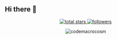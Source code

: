## Hi there 👋

<!--

**Here are some ideas to get you started:**

🙋‍♀️ A short introduction - what is your organization all about?
🌈 Contribution guidelines - how can the community get involved?
👩‍💻 Useful resources - where can the community find your docs? Is there anything else the community should know?
🍿 Fun facts - what does your team eat for breakfast?
🧙 Remember, you can do mighty things with the power of [Markdown](https://docs.github.com/github/writing-on-github/getting-started-with-writing-and-formatting-on-github/basic-writing-and-formatting-syntax)
-->

<!--📛BADGES / 🌐WEBSITE: https://github.com/DenverCoder1/custom-icon-badges -->
<p align="center">
  <a href="https://github.com/trinib?tab=repositories&sort=stargazers">
    <img alt="total stars" title="Total stars on GitHub" src="https://custom-icon-badges.herokuapp.com/badge/dynamic/json?logo=star&color=007acc&labelColor=0055aa&label=Stars&style=for-the-badge&query=%24.stars&url=https://api.github-star-counter.workers.dev/user/codemacrocosm"/>
  </a>
  <a href="https://github.com/codemacrocosm?tab=followers">
    <img alt="followers" title="Follow me on Github" src="https://custom-icon-badges.herokuapp.com/github/followers/codemacrocosm?color=007acc&labelColor=0055aa&style=for-the-badge&logo=person-add&label=Followers&logoColor=white"/>
  </a>
</p>

<!--👀VIEWS / 🌐WEBSITE: https://github.com/antonkomarev/github-profile-views-counter -->
<p align="center">
  <img src="https://komarev.com/ghpvc/?username=codemacrocosmi&label=Profile%20views&color=007acc&style=for-the-badge" alt="codemacrocosm" />
</p>


